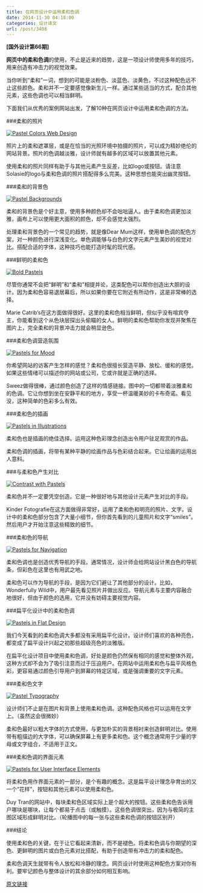 ```yaml
---
title: 在网页设计中运用柔和色调
date: 2014-11-30 04:18:00
categories: 设计译文
url: /post/3408
---
```


**[国外设计第66期]**

**网页中的柔和色调**的使用，不止是近来的趋势，这是一项设计师使用多年的技巧，用来创造有冲击力的视觉效果。

当你听到“柔和”一词，想到的可能是淡粉色、淡蓝色、淡黄色，不过这种配色远不止这些颜色。柔和并不一定要感觉像新生儿一样。通过某些适当的方式，配合其他元素，这些色调也可以相当鲜明。

下面我们从优秀的案例网站出发，了解10种在网页设计中运用柔和色调的方法。

###柔和的照片

[![Pastel Colors Web Design](http://designmodo.com/wp-content/uploads/2014/11/solasie.jpg "How to Use Pastel Colors in Web Design Projects")](http://www.solasie.com/)

照片上的柔和遮罩层，或是在恰当的光照环境中拍摄的照片，可以成为精妙绝伦的网站背景。照片的色调越淡雅，设计师就有越多的区域可以放置其他元素。

使用柔和的照片同样有助于与其他元素产生反差，比如logo或按钮。请注意Solasie的logo与柔和色调的照片搭配得多么完美。这种思想也能突出幽灵按钮。

###柔和的背景色

[![Pastel Backgrounds](http://designmodo.com/wp-content/uploads/2014/11/mum.jpg "How to Use Pastel Colors in Web Design Projects")](http://www.dearmum.org/)

柔和的背景色是个好主意，使用多种颜色却不会咄咄逼人。由于柔和色调更加淡雅，画布上可以使用更大面积的颜色，却不会感觉太强烈。

处理柔和背景色的一个常见的趋势，就是像Dear Mum这样，使用单色调的配色方案，对一种颜色进行深浅变化。单色调能够与白色的文字元素产生美妙的视觉对比。搭配合适的字体，这种技巧也能打造时髦的现代感。

###鲜明的柔和色

[![Bold Pastels](http://designmodo.com/wp-content/uploads/2014/11/marie.jpg "How to Use Pastel Colors in Web Design Projects")](http://www.mariecatribs.com/)

尽管你通常不会把“鲜明”和“柔和”相提并论，这类配色可以帮你创造出大胆的设计。因为柔和色容易退居幕后，所以如果你要在它附近有所动作，这是非常棒的选择。

Marie Catrib’s在这方面做得很好。这里的柔和色相当鲜明，但似乎没有喧宾夺主，你能看到这个从色块层探出头偷瞄的女人。鲜明的柔和色帮助你发现并聚焦在图片上，完全柔和的背景冲击力就会稍显逊色。

###柔和色调营造氛围

[![Pastels for Mood](http://designmodo.com/wp-content/uploads/2014/11/sweez.jpg "How to Use Pastel Colors in Web Design Projects")](http://www.sweez.com.br/)

你希望网站的访客产生怎样的感觉？柔和色很擅长营造平静、放松、缓和的感觉。如果这些情绪可以描述你的网站或公司，它或许就是正确的选择。

Sweez做得很棒，通过颜色创造了这样的情感链接。图中的一切都带着淡雅柔和的色调。它让你想到坐在安静平和的地方，享受一杯温暖美妙的卡布奇诺。看见没，这种简单的色彩多么有效。

###柔和色的插画

[![Pastels in Illustrations](http://designmodo.com/wp-content/uploads/2014/11/money-matter-600x438.jpg "How to Use Pastel Colors in Web Design Projects")](http://makeyourmoneymatter.org/)

柔和色也是插画的绝佳选择。运用这种色彩理念创造出令用户驻足观赏的作品。

柔和色调的插画，将带有某种平静的绘画作品与色彩结合起来。它让绘画的运用出人意料。

###与柔和色产生对比

[![Contrast with Pastels](http://designmodo.com/wp-content/uploads/2014/11/kinder-foto.jpg "How to Use Pastel Colors in Web Design Projects")](http://www.kinderfotografie-evihermans.be/)

柔和色并不一定要凭空创造。它是一种很好地与其他设计元素产生对比的手段。

Kinder Fotografie在这方面做得非常好，运用了柔和色和明亮的照片、文字。设计中的柔和色部分包含了大量小细节，但你首先看到的儿童照片和文字“smiles”。然后用户才开始注意这些精致的细节。

###柔和色的导航

[![Pastels for Navigation](http://designmodo.com/wp-content/uploads/2014/11/wonderfully-wild.jpg "How to Use Pastel Colors in Web Design Projects")](http://www.wonderfullywild.co.uk/)

柔和色调也是创造优秀导航的手段。通常情况，设计师会给网站设计黑白色的导航条，但彩色在这里也有用武之地。

柔和色可以作为导航的手段，是因为它们避让了其他部分的设计。比如，Wonderfully Wild中，用户最先看见照片并做出反应。导航元素与主要内容融合地很好，但由于颜色的选用，它并没有妨碍主要视觉内容。

###扁平化设计中的柔和色调

[![Pastels in Flat Design](http://designmodo.com/wp-content/uploads/2014/11/every-last-drop.jpg "How to Use Pastel Colors in Web Design Projects")](http://everylastdrop.co.uk/)

我们今天看到的柔和色调大多都没有采用扁平化设计。设计师们喜欢的各种亮色，都变成了扁平设计兴起之初那些超级亮色的淡雅版。

在扁平化设计项目中使用柔和色调，好处是颜色仍然保有相同的感觉和整体外观，这种方式却不会为了吸引注意而过于压迫用户。在网站中运用柔和色与扁平风格色彩，更容易通过颜色引导用户到屏幕的特定区域，或是强调重要的文字元素。

###柔和色文字

[![Pastel Typography](http://designmodo.com/wp-content/uploads/2014/11/schmutz.jpg "How to Use Pastel Colors in Web Design Projects")](http://www.putzengel.at/)

设计师们不止是在图片和背景上使用柔和色调。这种配色风格也可以运用在文字上。（虽然这会很微妙）

柔和色最好以粗大字体的方式使用，与更加朴实的背景相衬来创造鲜明对比。使用带有粗描边的大字体，可以确保屏幕上有更多柔和色。这个概念通常用于少量的字母或文字组合，不适用于正文。

###柔和色调的界面元素

[![Pastels for User Interface Elements](http://designmodo.com/wp-content/uploads/2014/11/tran.jpg "How to Use Pastel Colors in Web Design Projects")](http://www.duy-tran.de)

将柔和色用作界面元素的一部分，是个有趣的概念。这是扁平设计理念孕育出的又一个“花样”，按钮和其他元素可以使用柔和色。

Duy Tran的网站中，每块柔和色区域实际上是个超大的按钮。这些柔和色告诉用户哪块是哪块，让每个都易于点击（或触摸）。这些色调很突出，因为与极简的主图区域形成鲜明对比。（轮播图中的每一张与这些柔和色调的按钮区别开）

###结论

使用柔和色的关键，在于让它看起来清新，而不是褪色。将柔和色调与你期望的深色、更鲜明的图片或白色元素对比搭配，有助于创造带有冲击力的柔和配色。

柔和色调天生就带有令人放松和冷静的理念。网页设计时使用这种配色方案对你有利。要牢记颜色与整体设计的其余部分如何相互影响。

[原文链接](http://designmodo.com/pastel-colors/)